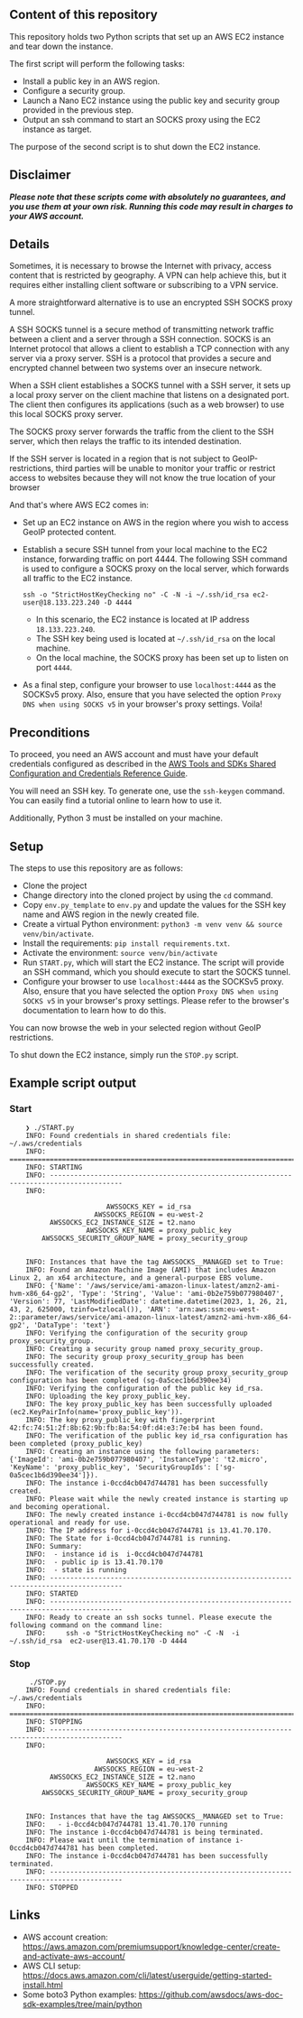 ## Content of this repository

This repository holds two Python scripts that set up an AWS EC2 instance and tear down the instance.

The first script will perform the following tasks:

* Install a public key in an AWS region.
* Configure a security group.
* Launch a Nano EC2 instance using the public key and security group provided in the previous step.
* Output an ssh command to start an SOCKS proxy using the EC2 instance as target.

The purpose of the second script is to shut down the EC2 instance.

## Disclaimer

***Please note that these scripts come with absolutely no guarantees, and you use them at your own risk. Running this
code may result in charges to your AWS account.***

## Details

Sometimes, it is necessary to browse the Internet with privacy,
access content that is restricted by geography.
A VPN can help achieve this, but it requires either installing client software or subscribing
to a VPN service.

A more straightforward alternative is to use an encrypted SSH SOCKS
proxy tunnel.

A SSH SOCKS tunnel is a secure method of transmitting network traffic between a client and a server
through a SSH connection. SOCKS is an Internet protocol that allows a client to establish a TCP
connection with any server via a proxy server. SSH is a protocol that provides a secure and encrypted
channel between two systems over an insecure network.

When a SSH client establishes a SOCKS tunnel with a SSH server, it sets up a local proxy server on the client machine
that listens on a designated port. The client then configures its applications (such as a web browser) to use this local
SOCKS proxy server.

The SOCKS proxy server forwards the traffic from the client to the SSH server, which then relays the traffic to its
intended destination.

If the SSH server is located in a region that is not subject to GeoIP-restrictions, third parties will be unable to
monitor your traffic or restrict access to websites because they will not know the true location of your browser

And that's where AWS EC2 comes in:

* Set up an EC2 instance on AWS in the region where you wish to access GeoIP protected content.
* Establish a secure SSH tunnel from your local machine to the EC2 instance, forwarding traffic on port 4444. The
  following SSH command is used to configure a SOCKS proxy on the local server, which forwards all traffic to the EC2
  instance.

      ssh -o "StrictHostKeyChecking no" -C -N -i ~/.ssh/id_rsa ec2-user@18.133.223.240 -D 4444 

    * In this scenario, the EC2 instance is located at IP address `18.133.223.240`.
    * The SSH key being used is located at `~/.ssh/id_rsa` on the local machine.
    * On the local machine, the SOCKS proxy has been set up to listen on port `4444`.
* As a final step, configure your browser to use `localhost:4444` as the SOCKSv5 proxy. Also, ensure that you have selected the option `Proxy DNS when using SOCKS v5` in your browser's proxy settings. Voila!


## Preconditions

To proceed, you need an AWS account and must have your default credentials configured as described in
the [AWS Tools and SDKs Shared Configuration and
Credentials Reference Guide](https://docs.aws.amazon.com/credref/latest/refdocs/creds-config-files.html).

You will need an SSH key. To generate one, use the `ssh-keygen` command. You can easily find a tutorial online to learn
how to use it.

Additionally, Python 3 must be installed on your machine.

## Setup

The steps to use this repository are as follows:

* Clone the project
* Change directory into the cloned project by using the `cd` command.
* Copy `env.py_template` to `env.py` and update the values for the SSH key name and AWS region in the newly created
  file.
* Create a virtual Python environment: `python3 -m venv venv && source venv/bin/activate`.
* Install the requirements: `pip install requirements.txt`.
* Activate the environment: `source venv/bin/activate`
* Run `START.py`, which will start the EC2 instance. The script will provide an SSH command, which you should execute to
  start the SOCKS tunnel.
* Configure your browser to use `localhost:4444` as the SOCKSv5 proxy. Also, ensure that you have selected the option `Proxy DNS when using SOCKS v5` in your browser's proxy settings. Please refer to the browser's documentation to learn how to do this.

You can now browse the web in your selected region without GeoIP restrictions.

To shut down the EC2 instance, simply run the `STOP.py` script.

## Example script output

### Start

        ❯ ./START.py
        INFO: Found credentials in shared credentials file: ~/.aws/credentials
        INFO: ========================================================================================
        INFO: STARTING
        INFO: ----------------------------------------------------------------------------------------
        INFO:
        
                            AWSSOCKS_KEY = id_rsa
                         AWSSOCKS_REGION = eu-west-2
              AWSSOCKS_EC2_INSTANCE_SIZE = t2.nano
                       AWSSOCKS_KEY_NAME = proxy_public_key
            AWSSOCKS_SECURITY_GROUP_NAME = proxy_security_group
        
        
        INFO: Instances that have the tag AWSSOCKS__MANAGED set to True:
        INFO: Found an Amazon Machine Image (AMI) that includes Amazon Linux 2, an x64 architecture, and a general-purpose EBS volume.
        INFO: {'Name': '/aws/service/ami-amazon-linux-latest/amzn2-ami-hvm-x86_64-gp2', 'Type': 'String', 'Value': 'ami-0b2e759b077980407', 'Version': 77, 'LastModifiedDate': datetime.datetime(2023, 1, 26, 21, 43, 2, 625000, tzinfo=tzlocal()), 'ARN': 'arn:aws:ssm:eu-west-2::parameter/aws/service/ami-amazon-linux-latest/amzn2-ami-hvm-x86_64-gp2', 'DataType': 'text'}
        INFO: Verifying the configuration of the security group proxy_security_group.
        INFO: Creating a security group named proxy_security_group.
        INFO: The security group proxy_security_group has been successfully created.
        INFO: The verification of the security group proxy_security_group configuration has been completed (sg-0a5cec1b6d390ee34)
        INFO: Verifying the configuration of the public key id_rsa.
        INFO: Uploading the key proxy_public_key.
        INFO: The key proxy_public_key has been successfully uploaded (ec2.KeyPairInfo(name='proxy_public_key')).
        INFO: The key proxy_public_key with fingerprint 42:fc:74:51:2f:8b:62:9b:fb:8a:54:0f:d4:e3:7e:b4 has been found.
        INFO: The verification of the public key id_rsa configuration has been completed (proxy_public_key)
        INFO: Creating an instance using the following parameters: {'ImageId': 'ami-0b2e759b077980407', 'InstanceType': 't2.micro', 'KeyName': 'proxy_public_key', 'SecurityGroupIds': ['sg-0a5cec1b6d390ee34']}).
        INFO: The instance i-0ccd4cb047d744781 has been successfully created.
        INFO: Please wait while the newly created instance is starting up and becoming operational.
        INFO: The newly created instance i-0ccd4cb047d744781 is now fully operational and ready for use.
        INFO: The IP address for i-0ccd4cb047d744781 is 13.41.70.170.
        INFO: The State for i-0ccd4cb047d744781 is running.
        INFO: Summary:
        INFO:  - instance id is  i-0ccd4cb047d744781
        INFO:  - public ip is 13.41.70.170
        INFO:  - state is running
        INFO: ----------------------------------------------------------------------------------------
        INFO: STARTED
        INFO: ----------------------------------------------------------------------------------------
        INFO: Ready to create an ssh socks tunnel. Please execute the following command on the command line:
        INFO:     ssh -o "StrictHostKeyChecking no" -C -N  -i ~/.ssh/id_rsa  ec2-user@13.41.70.170 -D 4444

### Stop

         ./STOP.py 
        INFO: Found credentials in shared credentials file: ~/.aws/credentials
        INFO: ========================================================================================
        INFO: STOPPING
        INFO: ----------------------------------------------------------------------------------------
        INFO:
        
                            AWSSOCKS_KEY = id_rsa
                         AWSSOCKS_REGION = eu-west-2
              AWSSOCKS_EC2_INSTANCE_SIZE = t2.nano
                       AWSSOCKS_KEY_NAME = proxy_public_key
            AWSSOCKS_SECURITY_GROUP_NAME = proxy_security_group
        
        
        INFO: Instances that have the tag AWSSOCKS__MANAGED set to True:
        INFO:   - i-0ccd4cb047d744781 13.41.70.170 running
        INFO: The instance i-0ccd4cb047d744781 is being terminated.
        INFO: Please wait until the termination of instance i-0ccd4cb047d744781 has been completed.
        INFO: The instance i-0ccd4cb047d744781 has been successfully terminated.
        INFO: ----------------------------------------------------------------------------------------
        INFO: STOPPED

## Links

* AWS account creation: https://aws.amazon.com/premiumsupport/knowledge-center/create-and-activate-aws-account/
* AWS CLI setup: https://docs.aws.amazon.com/cli/latest/userguide/getting-started-install.html
* Some boto3 Python examples: https://github.com/awsdocs/aws-doc-sdk-examples/tree/main/python
